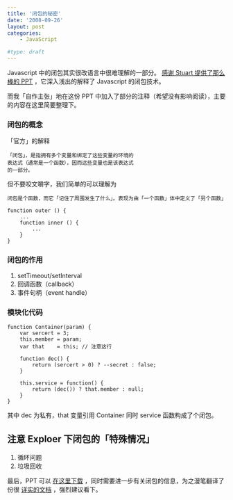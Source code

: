 ```yaml
---
title: '闭包的秘密'
date: '2008-09-26'
layout: post
categories:
    - JavaScript

#type: draft
---
```


Javascript 中的闭包其实很改语言中很难理解的一部分。 [感谢 Stuart 提供了那么棒的 PPT](http://www.kryogenix.org/code/browser/secrets-of-javascript-closures/) ，它深入浅出的解释了 Javascript 的闭包技术。

而我「自作主张」地在这份 PPT 中加入了部分的注释（希望没有影响阅读），主要的内容在这里简要整理下。


### 闭包的概念

「官方」的解释

```
「闭包」，是指拥有多个变量和绑定了这些变量的环境的
表达式（通常是一个函数），因而这些变量也是该表达式
的一部分。
```

但不要咬文嚼字，我们简单的可以理解为

    闭包是个函数，而它「记住了周围发生了什么」。表现为由「一个函数」体中定义了「另个函数」

```
function outer () {
    ...
    function inner () {
        ...
    }
}
```


### 闭包的作用

1. setTimeout/setInterval
2. 回调函数（callback）
3. 事件句柄（event handle）


### 模块化代码

```
function Container(param) {
    var sercert = 3;
    this.member = param;
    var that    = this; // 注意这行

    function dec() {
        return (sercert > 0) ? --secret : false;
    }

    this.service = function() {
        return (dec()) ? that.member : null;
    }
}
```

其中 dec 为私有，that 变量引用 Container 同时 service 函数构成了个闭包。


## 注意 Exploer 下闭包的「特殊情况」

1. 循环问题
2. 垃圾回收

最后，PPT 可以 [在这里下载](http://www.box.net/shared/elkumrpfng) ，同时需要进一步有关闭包的信息，为之漫笔翻译了份很 [详实的文档](http://www.cn-cuckoo.com/2007/08/01/understand-javascript-closures-72.html) ，强烈建议看下。
